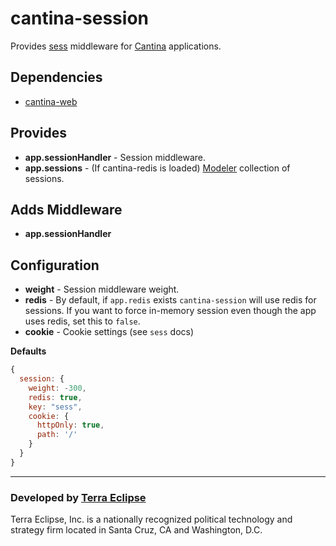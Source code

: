 cantina-session
===============

Provides [sess](https://github.com/carlos8f/sess) middleware for [Cantina](https://github.com/cantina/cantina) applications.

Dependencies
------------
- [cantina-web](https://github.com/cantina/cantina-web)

Provides
--------
- **app.sessionHandler** - Session middleware.
- **app.sessions** - (If cantina-redis is loaded) [Modeler](https://github.com/carlos8f/modeler) collection of sessions.

Adds Middleware
---------------
- **app.sessionHandler**

Configuration
-------------
- **weight** - Session middleware weight.
- **redis** - By default, if `app.redis` exists `cantina-session` will use redis
              for sessions. If you want to force in-memory session even though
              the app uses redis, set this to `false`.
- **cookie** - Cookie settings (see `sess` docs)

**Defaults**

```js
{
  session: {
    weight: -300,
    redis: true,
    key: "sess",
    cookie: {
      httpOnly: true,
      path: '/'
    }
  }
}
```

- - -

### Developed by [Terra Eclipse](http://www.terraeclipse.com)
Terra Eclipse, Inc. is a nationally recognized political technology and
strategy firm located in Santa Cruz, CA and Washington, D.C.
